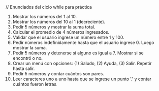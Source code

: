 // Enunciados del ciclo while para práctica

1. Mostrar los números del 1 al 10.
2. Mostrar los números del 10 al 1 (decreciente).
3. Pedir 5 números y mostrar la suma total.
4. Calcular el promedio de 4 números ingresados.
5. Validar que el usuario ingrese un número entre 1 y 100.
6. Pedir números indefinidamente hasta que el usuario ingrese 0. Luego mostrar la suma.
7. Pedir 5 números y detenerse si alguno es igual a 7. Mostrar si se encontró o no.
8. Crear un menú con opciones: (1) Saludo, (2) Ayuda, (3) Salir. Repetir hasta salir.
9. Pedir 5 números y contar cuántos son pares.
10. Leer caracteres uno a uno hasta que se ingrese un punto '.' y contar cuántos fueron letras.
